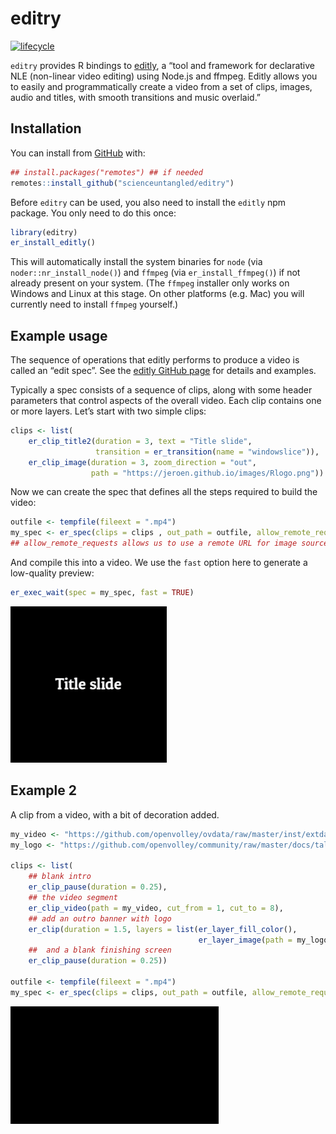 
<!-- README.md is generated from README.Rmd. Please edit that file -->

# editry

<!-- badges: start -->

[![lifecycle](https://img.shields.io/badge/lifecycle-experimental-orange.svg)](https://www.tidyverse.org/lifecycle/#experimental)
<!-- badges: end -->

`editry` provides R bindings to
[editly](https://github.com/mifi/editly/), a “tool and framework for
declarative NLE (non-linear video editing) using Node.js and ffmpeg.
Editly allows you to easily and programmatically create a video from a
set of clips, images, audio and titles, with smooth transitions and
music overlaid.”

## Installation

You can install from
[GitHub](https://github.com/scienceuntangled/editry) with:

``` r
## install.packages("remotes") ## if needed
remotes::install_github("scienceuntangled/editry")
```

Before `editry` can be used, you also need to install the `editly` npm
package. You only need to do this once:

``` r
library(editry)
er_install_editly()
```

This will automatically install the system binaries for `node` (via
`noder::nr_install_node()`) and `ffmpeg` (via `er_install_ffmpeg()`) if
not already present on your system. (The `ffmpeg` installer only works
on Windows and Linux at this stage. On other platforms (e.g. Mac) you
will currently need to install `ffmpeg` yourself.)

## Example usage

The sequence of operations that editly performs to produce a video is
called an “edit spec”. See the [editly GitHub
page](https://github.com/mifi/editly/) for details and examples.

Typically a spec consists of a sequence of clips, along with some header
parameters that control aspects of the overall video. Each clip contains
one or more layers. Let’s start with two simple clips:

``` r
clips <- list(
    er_clip_title2(duration = 3, text = "Title slide",
                   transition = er_transition(name = "windowslice")),
    er_clip_image(duration = 3, zoom_direction = "out",
                  path = "https://jeroen.github.io/images/Rlogo.png"))
```

Now we can create the spec that defines all the steps required to build
the video:

``` r
outfile <- tempfile(fileext = ".mp4")
my_spec <- er_spec(clips = clips , out_path = outfile, allow_remote_requests = TRUE)
## allow_remote_requests allows us to use a remote URL for image source, above
```

And compile this into a video. We use the `fast` option here to generate
a low-quality preview:

``` r
er_exec_wait(spec = my_spec, fast = TRUE)
```

<img src="man/figures/example1.gif" />

## Example 2

A clip from a video, with a bit of decoration added.

``` r
my_video <- "https://github.com/openvolley/ovdata/raw/master/inst/extdata/video/2019_03_01-KATS-BEDS-clip.mp4"
my_logo <- "https://github.com/openvolley/community/raw/master/docs/talks/common/ovlogo-blur.png"

clips <- list(
    ## blank intro
    er_clip_pause(duration = 0.25),
    ## the video segment
    er_clip_video(path = my_video, cut_from = 1, cut_to = 8),
    ## add an outro banner with logo
    er_clip(duration = 1.5, layers = list(er_layer_fill_color(),
                                          er_layer_image(path = my_logo))),
    ##  and a blank finishing screen
    er_clip_pause(duration = 0.25))

outfile <- tempfile(fileext = ".mp4")
my_spec <- er_spec(clips = clips, out_path = outfile, allow_remote_requests = TRUE)
```

<img src="man/figures/example2.gif" />
